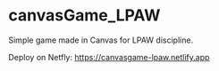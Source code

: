 # canvasGame_LPAW
Simple game made in Canvas for LPAW discipline.

Deploy on Netfly:
https://canvasgame-lpaw.netlify.app
